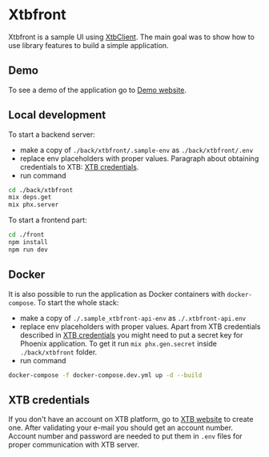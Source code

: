 # Xtbfront

Xtbfront is a sample UI using [XtbClient](https://github.com/dsienkiewicz/xtb_client_ex).
The main goal was to show how to use library features to build a simple application.

## Demo

To see a demo of the application go to [Demo website](https://xtbfrontdemo.viska.eu/).

## Local development

To start a backend server:

* make a copy of `./back/xtbfront/.sample-env` as `./back/xtbfront/.env`
* replace env placeholders with proper values. Paragraph about obtaining credentials to XTB: [XTB credentials](#xtb-credentials).
* run command

```bash
cd ./back/xtbfront
mix deps.get
mix phx.server
```

To start a frontend part:

```bash
cd ./front
npm install
npm run dev
```

## Docker

It is also possible to run the application as Docker containers with `docker-compose`.
To start the whole stack:

* make a copy of `./.sample_xtbfront-api-env` as `./.xtbfront-api.env`
* replace env placeholders with proper values. Apart from XTB credentials described in [XTB credentials](#xtb-credentials) you might need to put a secret key for Phoenix application.
To get it run `mix phx.gen.secret` inside `./back/xtbfront` folder.
* run command

```bash
docker-compose -f docker-compose.dev.yml up -d --build
```

## XTB credentials

If you don't have an account on XTB platform, go to [XTB website](https://www.xtb.com/en/demo-account) to create one.
After validating your e-mail you should get an account number.
Account number and password are needed to put them in `.env` files for proper communication with XTB server.